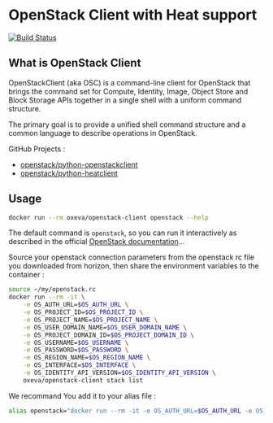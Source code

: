 OpenStack Client with Heat support
==================================

[![Build Status](https://travis-ci.org/oxeva/openstack-client.svg?branch=master)](https://travis-ci.org/oxeva/openstack-client)

What is OpenStack Client
------------------------

OpenStackClient (aka OSC) is a command-line client for OpenStack that brings the command set for Compute, Identity, Image, Object Store and Block Storage APIs together in a single shell with a uniform command structure.

The primary goal is to provide a unified shell command structure and a common language to describe operations in OpenStack.

GitHub Projects :

* [openstack/python-openstackclient](https://github.com/openstack/python-openstackclient)
* [openstack/python-heatclient](https://github.com/openstack/python-heatclient)

Usage
-----

```sh
docker run --rm oxeva/openstack-client openstack --help
```

The default command is `openstack`, so you can run it interactively as described in the official [OpenStack documentation](https://docs.openstack.org/python-openstackclient/pike/cli/interactive.html)...

Source your openstack connection parameters from the openstack rc file you downloaded from horizon, then share the environment variables to the container :

```sh
source ~/my/openstack.rc
docker run --rm -it \
    -e OS_AUTH_URL=$OS_AUTH_URL \
    -e OS_PROJECT_ID=$OS_PROJECT_ID \
    -e OS_PROJECT_NAME=$OS_PROJECT_NAME \
    -e OS_USER_DOMAIN_NAME=$OS_USER_DOMAIN_NAME \
    -e OS_PROJECT_DOMAIN_ID=$OS_PROJECT_DOMAIN_ID \
    -e OS_USERNAME=$OS_USERNAME \
    -e OS_PASSWORD=$OS_PASSWORD \
    -e OS_REGION_NAME=$OS_REGION_NAME \
    -e OS_INTERFACE=$OS_INTERFACE \
    -e OS_IDENTITY_API_VERSION=$OS_IDENTITY_API_VERSION \
    oxeva/openstack-client stack list
```

We recommand You add it to your alias file :

```sh
alias openstack="docker run --rm -it -e OS_AUTH_URL=$OS_AUTH_URL -e OS_PROJECT_ID=$OS_PROJECT_ID -e OS_PROJECT_NAME=$OS_PROJECT_NAME -e OS_USER_DOMAIN_NAME=$OS_USER_DOMAIN_NAME -e OS_PROJECT_DOMAIN_ID=$OS_PROJECT_DOMAIN_ID -e OS_USERNAME=$OS_USERNAME -e OS_PASSWORD=$OS_PASSWORD -e OS_REGION_NAME=$OS_REGION_NAME -e OS_INTERFACE=$OS_INTERFACE -e OS_IDENTITY_API_VERSION=$OS_IDENTITY_API_VERSION oxeva/openstack-client"
